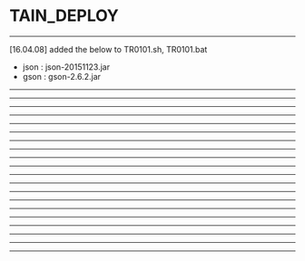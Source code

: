 # TAIN_DEPLOY

--------------------------------------------------------------------
[16.04.08]
added the below to TR0101.sh, TR0101.bat

- json : json-20151123.jar
- gson : gson-2.6.2.jar

--------------------------------------------------------------------
--------------------------------------------------------------------
--------------------------------------------------------------------
--------------------------------------------------------------------
--------------------------------------------------------------------
--------------------------------------------------------------------
--------------------------------------------------------------------
--------------------------------------------------------------------
--------------------------------------------------------------------
--------------------------------------------------------------------
--------------------------------------------------------------------
--------------------------------------------------------------------
--------------------------------------------------------------------
--------------------------------------------------------------------
--------------------------------------------------------------------
--------------------------------------------------------------------
--------------------------------------------------------------------
--------------------------------------------------------------------
--------------------------------------------------------------------
--------------------------------------------------------------------
